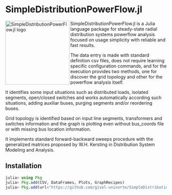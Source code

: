 # SimpleDistributionPowerFlow.jl
<img src="https://github.com/gisel-uninorte/SimpleDistributionPowerFlow.jl/blob/main/images/SimpleDistributionPowerFlow_logo.png" align="left" width="200" alt="SimpleDistributionPowerFlow.jl logo">

SimpleDistributionPowerFlow.jl is a Julia language package for steady-state radial distribution systems powerflow analysis focused on usage simplicity with reliable and fast results.

The data entry is made with standard definition csv files, does not require learning specific configuration commands, and for the execution provides two methods, one for discover the grid topology and other for the powerflow analysis itself.

It identifies some input situations such as distributed loads, isolated segments, open/closed switches and works automatically according such situations, adding auxiliar buses, purging segments and/or reordering buses.

Grid topology is identified based on input line segments, transformers and switches information and the graph is plotting even without bus_coords file or with missing bus location information.

It implements standard forward-backward sweeps procedure with the generalized matrices proposed by W.H. Kersting in Distribution System Modeling and Analysis.


## Installation
```julia
julia> using Pkg
julia> Pkg.add(CSV, DataFrames, Plots, GraphRecipes)
julia> Pkg.add(url="https://github.com/gisel-uninorte/SimpleDistributionPowerFlow.jl")
```
